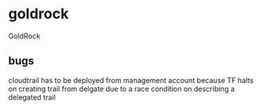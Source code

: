 # goldrock
GoldRock



## bugs 
cloudtrail has to be deployed from management account because TF halts on creating trail from delgate due to a race condition on describing a delegated trail

